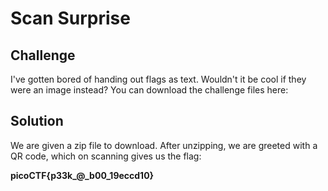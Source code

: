 # Scan Surprise

## Challenge

I've gotten bored of handing out flags as text. Wouldn't it be cool if they were an image instead? You can download the challenge files here:

## Solution

We are given a zip file to download. After unzipping, we are greeted with a QR code, which on scanning gives us the flag:

**picoCTF{p33k_@_b00_19eccd10}**